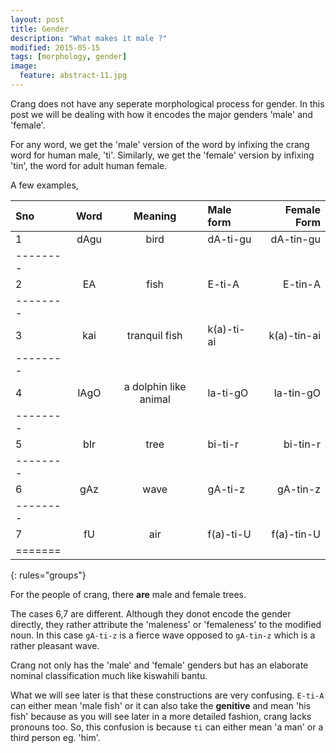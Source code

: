 ```yaml
---
layout: post
title: Gender
description: "What makes it male ?"
modified: 2015-05-15
tags: [morphology, gender]
image:
  feature: abstract-11.jpg
---
```


Crang does not have any seperate morphological process for gender. In this post we will be dealing with how it encodes the major genders 'male' and 'female'. 

For any word, we get the 'male' version of the word by infixing the crang word for human male, 'ti'. Similarly, we get the 'female' version by infixing 'tin', the word for adult human female. 

A few examples, 

| Sno | Word  | Meaning        | Male form   | Female Form |
|:----|:-----:|:--------------:|:------------|------------:|
| 1   | dAgu  | bird 	       | dA-ti-gu    | dA-tin-gu   |
|--------
| 2   | EA    | fish	       | E-ti-A      | E-tin-A     |
|--------
| 3   | kai   | tranquil fish  | k(a)-ti-ai  | k(a)-tin-ai |
|--------
| 4   | lAgO  | a dolphin like animal  | la-ti-gO | la-tin-gO    |
|--------
| 5   | bIr   | tree	   | bi-ti-r   | bi-tin-r  |
|--------
| 6   | gAz   | wave	   | gA-ti-z   | gA-tin-z |
|-------- 
| 7   | fU    | air	   | f(a)-ti-U | f(a)-tin-U     |
|=======
{: rules="groups"}


For the people of crang, there **are** male and female trees.

The cases 6,7 are different. Although they donot encode the gender directly, they rather attribute the 'maleness' or 'femaleness' to the modified noun. In this case ```gA-ti-z``` is a fierce wave opposed to ```gA-tin-z``` which is a rather pleasant wave. 

Crang not only has the 'male' and 'female' genders but has an elaborate nominal classification much like kiswahili bantu.

What we will see later is that these constructions are very confusing. ```E-ti-A``` can either mean 'male fish' or it can also take the **genitive** and mean 'his fish' because as you will see later in a more detailed fashion, crang lacks pronouns too. So, this confusion is because ```ti``` can either mean 'a man' or a third person eg. 'him'.
